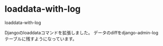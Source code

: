 loaddata-with-log
=================

loaddata-with-log

Djangoのloaddataコマンドを拡張しました。
データのdiffをdjango-admin-logテーブルに残すようになっています。
